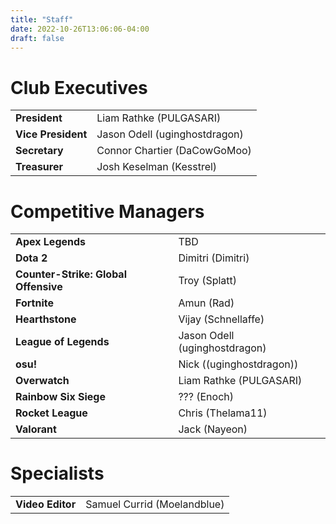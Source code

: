 ```yaml
---
title: "Staff"
date: 2022-10-26T13:06:06-04:00
draft: false
---
```


# Club Executives
|||
| --- | ----------- |
| **President** | Liam Rathke (PULGASARI) |
| **Vice President** | Jason Odell (uginghostdragon) |
| **Secretary** | Connor Chartier (DaCowGoMoo) |
| **Treasurer** | Josh Keselman (Kesstrel) |

# Competitive Managers
| | |
| --- | ----------- |
| **Apex Legends** | TBD |
| **Dota 2** | Dimitri (Dimitri)|
| **Counter-Strike: Global Offensive**| Troy (Splatt)|
| **Fortnite** |  Amun (Rad) |
| **Hearthstone** | Vijay (Schnellaffe) |
| **League of Legends** | Jason Odell (uginghostdragon) |
| **osu!** | Nick ((uginghostdragon)) |
| **Overwatch** | Liam Rathke (PULGASARI) |
| **Rainbow Six Siege** | ??? (Enoch) |
| **Rocket League** | Chris (Thelama11) |
| **Valorant** | Jack (Nayeon) |

# Specialists
| | |
| --- | ----------- |
| **Video Editor** | Samuel Currid (Moelandblue) |